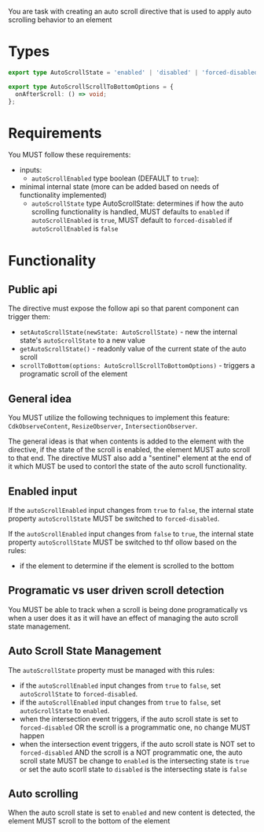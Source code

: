 You are task with creating an auto scroll directive that is used to apply auto scrolling behavior to an element

# Types

```ts
export type AutoScrollState = 'enabled' | 'disabled' | 'forced-disabled';

export type AutoScrollScrollToBottomOptions = {
  onAfterScroll: () => void;
};
```

# Requirements

You MUST follow these requirements:

- inputs:
  - `autoScrollEnabled` type boolean (DEFAULT to `true`):
- minimal internal state (more can be added based on needs of functionality implemented)
  - `autoScrollState` type AutoScrollState: determines if how the auto scrolling functionality is handled, MUST defaults to `enabled` if `autoScrollEnabled` is `true`, MUST default to `forced-disabled` if `autoScrollEnabled` is `false`

# Functionality

## Public api

The directive must expose the follow api so that parent component can trigger them:

- `setAutoScrollState(newState: AutoScrollState)` - new the internal state's `autoScrollState` to a new value
- `getAutoScrollState()` - readonly value of the current state of the auto scroll
- `scrollToBottom(options: AutoScrollScrollToBottomOptions)` - triggers a programatic scroll of the element

## General idea

You MUST utilize the following techniques to implement this feature: `CdkObserveContent`, `ResizeObserver`, `IntersectionObserver`.

The general ideas is that when contents is added to the element with the directive, if the state of the scroll is enabled, the element MUST auto scroll to that end. The directive MUST also add a "sentinel" element at the end of it which MUST be used to contorl the state of the auto scroll functionality.

## Enabled input

If the `autoScrollEnabled` input changes from `true` to `false`, the internal state property `autoScrollState` MUST be switched to `forced-disabled`.

If the `autoScrollEnabled` input changes from `false` to `true`, the internal state property `autoScrollState` MUST be switched to thf ollow based on the rules:

- if the element to determine if the element is scrolled to the bottom

## Programatic vs user driven scroll detection

You MUST be able to track when a scroll is being done programatically vs when a user does it as it will have an effect of managing the auto scroll state management.

## Auto Scroll State Management

The `autoScrollState` property must be managed with this rules:

- if the `autoScrollEnabled` input changes from `true` to `false`, set `autoScrollState` to `forced-disabled`.
- if the `autoScrollEnabled` input changes from `true` to `false`, set `autoScrollState` to `enabled`.
- when the intersection event triggers, if the auto scroll state is set to `forced-disabled` OR the scroll is a programmatic one, no change MUST happen
- when the intersection event triggers, if the auto scroll state is NOT set to `forced-disabled` AND the scroll is a NOT programmatic one, the auto scroll state MUST be change to `enabled` is the intersecting state is `true` or set the auto scorll state to `disabled` is the intersecting state is `false`

## Auto scrolling

When the auto scroll state is set to `enabled` and new content is detected, the element MUST scroll to the bottom of the element
